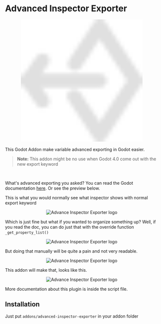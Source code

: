 Advanced Inspector Exporter
===========================
<p align="center">
  <a href="">
    <img src="/addons/advanced-inspector-exporter/adv_exp.svg" width="400" alt="Advance Inspector Exporter logo">
  </a>
</p>

This Godot Addon make variable advanced exporting in Godot easier.

> **Note:** This addon might be no use when Godot 4.0 come out with the new export keyword

<br>

What's advanced exporting you asked?
You can read the Godot documentation [here][advexpdoc]. Or see the preview below.

This is what you would normally see what inspector shows with normal export keyword

<p align="center">
  <img src="https://user-images.githubusercontent.com/77918086/167286441-f04f50dc-707c-4082-8897-a43256e79c68.png" width="400" alt="Advance Inspector Exporter logo">
</p>

Which is just fine but what if you wanted to organize something up?
Well, if you read the doc, you can do just that with the override function `_get_property_list()`

<p align="center">
  <img src="https://user-images.githubusercontent.com/77918086/167287121-dc539410-b767-4c0b-aa01-b6a974573e73.png" width="400" alt="Advance Inspector Exporter logo">
</p>

But doing that manually will be quite a pain and not very readable. 

<p align="center">
  <img src="https://user-images.githubusercontent.com/77918086/167287261-2aae3662-3afe-4316-af49-f21aaa2f37f3.png" width="400" alt="Advance Inspector Exporter logo">
</p>

This addon will make that, looks like this.

<p align="center">
  <img src="https://user-images.githubusercontent.com/77918086/167287342-3802894a-6d99-46ee-9217-57e70006bfbe.png" width="400" alt="Advance Inspector Exporter logo">
</p>

More documentation about this plugin is inside the script file.


[advexpdoc]: https://docs.godotengine.org/en/stable/tutorials/scripting/gdscript/gdscript_exports.html#advanced-exports "Godot Documentation for advance exporting"

## Installation
Just put `addons/advanced-inspector-exporter` in your addon folder
